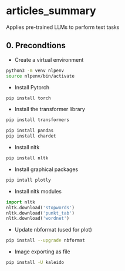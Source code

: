 # articles_summary
Applies pre-trained LLMs to perform text tasks



## 0. Precondtions

- Create a virtual environment
```Bash
python3 -m venv nlpenv
source nlpenv/bin/activate
```


- Install Pytorch
```Bash
pip install torch
```


- Install the transformer library
```Bash
pip install transformers

pip install pandas
pip install chardet
```

- Install nltk
```Bash
pip install nltk
```

- Install graphical packages
```Bash
pip intall plotly
```

- Install nltk modules
```Python
import nltk
nltk.download('stopwords')
nltk.download('punkt_tab')
nltk.download('wordnet')
```

- Update nbformat (used for plot)
```bash
pip install --upgrade nbformat
```

- Image exporting as file
```bash
pip install -U kaleido
```